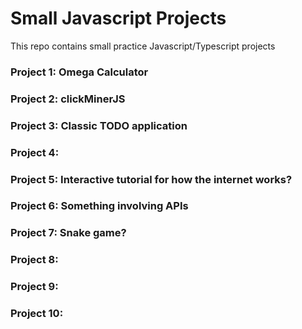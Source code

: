 # Small Javascript Projects

This repo contains small practice Javascript/Typescript projects

### Project 1: Omega Calculator

### Project 2: clickMinerJS

### Project 3: Classic TODO application

### Project 4: 

### Project 5: Interactive tutorial for how the internet works? 

### Project 6: Something involving APIs

### Project 7: Snake game?

### Project 8:

### Project 9:

### Project 10: